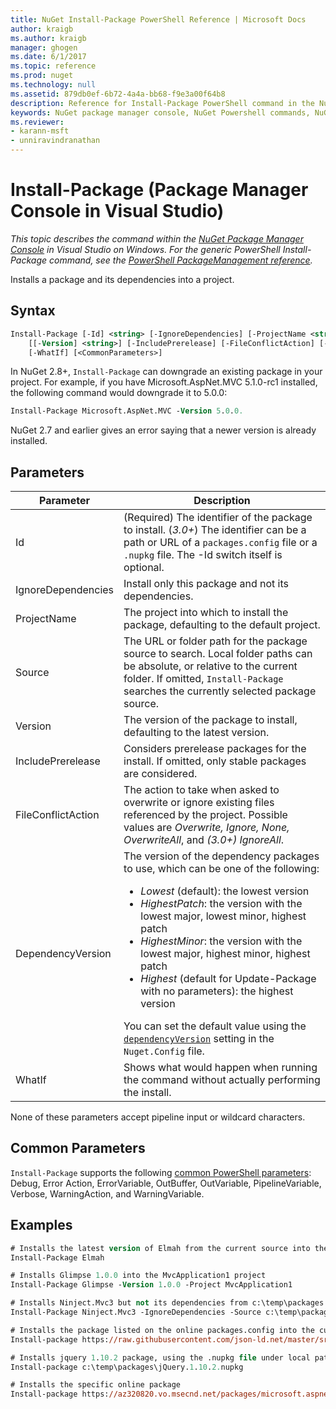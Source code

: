 ```yaml
---
title: NuGet Install-Package PowerShell Reference | Microsoft Docs
author: kraigb
ms.author: kraigb
manager: ghogen
ms.date: 6/1/2017
ms.topic: reference
ms.prod: nuget
ms.technology: null
ms.assetid: 879db0ef-6b72-4a4a-bb68-f9e3a00f64b8
description: Reference for Install-Package PowerShell command in the NuGet Package Manager Console in Visual Studio.
keywords: NuGet package manager console, NuGet Powershell commands, NuGet Powershell reference, Install-Package
ms.reviewer:
- karann-msft
- unniravindranathan
---
```


# Install-Package (Package Manager Console in Visual Studio)

*This topic describes the command within the [NuGet Package Manager Console](Package-Manager-Console.md) in Visual Studio on Windows. For the generic PowerShell Install-Package command, see the [PowerShell PackageManagement reference](/powershell/module/packagemanagement/?view=powershell-6).*

Installs a package and its dependencies into a project.

## Syntax

```ps
Install-Package [-Id] <string> [-IgnoreDependencies] [-ProjectName <string>] [[-Source] <string>] 
    [[-Version] <string>] [-IncludePrerelease] [-FileConflictAction] [-DependencyVersion]
    [-WhatIf] [<CommonParameters>]
```

In NuGet 2.8+, `Install-Package` can downgrade an existing package in your project. For example, if you have Microsoft.AspNet.MVC 5.1.0-rc1 installed, the following command would downgrade it to 5.0.0:

```ps
Install-Package Microsoft.AspNet.MVC -Version 5.0.0.
```

NuGet 2.7 and earlier gives an error saying that a newer version is already installed.
  
## Parameters

| Parameter | Description |
| --- | --- |
| Id | (Required) The identifier of the package to install. (*3.0+*) The identifier can be a path or URL of a `packages.config` file or a `.nupkg` file. The -Id switch itself is optional. |
| IgnoreDependencies | Install only this package and not its dependencies. |
| ProjectName | The project into which to install the package, defaulting to the default project. |
| Source | The URL or folder path for the package source to search. Local folder paths can be absolute, or relative to the current folder. If omitted, `Install-Package` searches the currently selected package source. |
| Version | The version of the package to install, defaulting to the latest version. |
| IncludePrerelease | Considers prerelease packages for the install. If omitted, only stable packages are considered. |
| FileConflictAction | The action to take when asked to overwrite or ignore existing files referenced by the project. Possible values are *Overwrite, Ignore, None, OverwriteAll*, and *(3.0+)* *IgnoreAll*. |
| DependencyVersion | The version of the dependency packages to use, which can be one of the following:<br/><ul><li>*Lowest* (default): the lowest version</li><li>*HighestPatch*: the version with the lowest major, lowest minor, highest patch</li><li>*HighestMinor*: the version with the lowest major, highest minor, highest patch</li><li>*Highest* (default for Update-Package with no parameters): the highest version</li></ul>You can set the default value using the [`dependencyVersion`](../Schema/nuget-config-file.md#config-section) setting in the `Nuget.Config` file. |
| WhatIf | Shows what would happen when running the command without actually performing the install. |

None of these parameters accept pipeline input or wildcard characters.

## Common Parameters

`Install-Package` supports the following [common PowerShell parameters](http://go.microsoft.com/fwlink/?LinkID=113216): Debug, Error Action, ErrorVariable, OutBuffer, OutVariable, PipelineVariable, Verbose, WarningAction, and WarningVariable.

## Examples

```ps
# Installs the latest version of Elmah from the current source into the default project
Install-Package Elmah

# Installs Glimpse 1.0.0 into the MvcApplication1 project
Install-Package Glimpse -Version 1.0.0 -Project MvcApplication1

# Installs Ninject.Mvc3 but not its dependencies from c:\temp\packages
Install-Package Ninject.Mvc3 -IgnoreDependencies -Source c:\temp\packages

# Installs the package listed on the online packages.config into the current project.
Install-package https://raw.githubusercontent.com/json-ld.net/master/src/JsonLD/packages.config

# Installs jquery 1.10.2 package, using the .nupkg file under local path of c:\temp\packages.
Install-package c:\temp\packages\jQuery.1.10.2.nupkg

# Installs the specific online package
Install-package https://az320820.vo.msecnd.net/packages/microsoft.aspnet.mvc.5.2.3.nupkg
```
